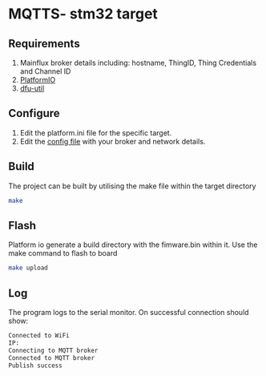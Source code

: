 # MQTTS- stm32 target
## Requirements
1. Mainflux broker details including: hostname, ThingID, Thing Credentials and Channel ID
2. [PlatformIO](https://platformio.org/)
3. [dfu-util](https://dfu-util.sourceforge.net/)

## Configure
1. Edit the platform.ini file for the specific target.
2. Edit the [config file](include/config.h) with your broker and network details.

## Build
The project can be built by utilising the make file within the target directory

```bash
make 
```
## Flash
Platform io generate a build directory with the fimware.bin within it. Use the make command to flash to board
```bash
make upload
```
## Log
The program logs to the serial monitor. On successful connection should show:
```bash
Connected to WiFi
IP: 
Connecting to MQTT broker
Connected to MQTT broker
Publish success
```